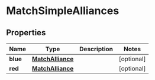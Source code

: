 
# MatchSimpleAlliances

## Properties
Name | Type | Description | Notes
------------ | ------------- | ------------- | -------------
**blue** | [**MatchAlliance**](MatchAlliance.md) |  |  [optional]
**red** | [**MatchAlliance**](MatchAlliance.md) |  |  [optional]



